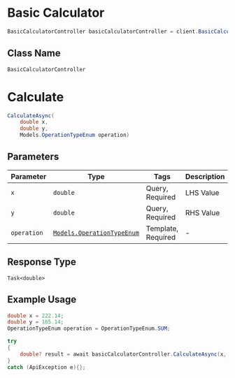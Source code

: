 # Basic Calculator

```csharp
BasicCalculatorController basicCalculatorController = client.BasicCalculatorController;
```

## Class Name

`BasicCalculatorController`


# Calculate

```csharp
CalculateAsync(
    double x,
    double y,
    Models.OperationTypeEnum operation)
```

## Parameters

| Parameter | Type | Tags | Description |
|  --- | --- | --- | --- |
| `x` | `double` | Query, Required | LHS Value |
| `y` | `double` | Query, Required | RHS Value |
| `operation` | [`Models.OperationTypeEnum`](../../doc/models/operation-type-enum.md) | Template, Required | - |

## Response Type

`Task<double>`

## Example Usage

```csharp
double x = 222.14;
double y = 165.14;
OperationTypeEnum operation = OperationTypeEnum.SUM;

try
{
    double? result = await basicCalculatorController.CalculateAsync(x, y, operation);
}
catch (ApiException e){};
```

